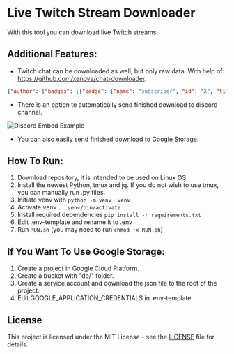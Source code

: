 # Live Twitch Stream Downloader
With this tool you can download live Twitch streams.


## Additional Features:


- Twitch chat can be downloaded as well, but only raw data. With help of: https://github.com/xenova/chat-downloader.
```json
{"author": {"badges": [{"badge": {"name": "subscriber", "id": "X", "title": "4-Year Subscriber", "description": "4-Year Subscriber"}}, {"badge": {"name": "premium", "id": "X", "title": "Prime Gaming", "description": "Prime Gaming"}}], "name": "X", "display_name": "X", "id": "X", "is_moderator": false, "is_subscriber": true}, "channel_id": "X", "message_id": "X", "timestamp": 0, "message": "Despair"}
```

- There is an option to automatically send finished download to discord channel.

![Discord Embed Example](https://user-images.githubusercontent.com/89812657/232319096-5c16be2c-e806-4f32-b8dc-8e069ad103db.png)

- You can also easily send finished download to Google Storage.


## How To Run:
1. Download repository, it is intended to be used on Linux OS.
2. Install the newest Python, tmux and jq. If you do not wish to use tmux, you can manually run .py files.
3. Initiate venv with `python -m venv .venv`
4. Activate venv `. .venv/bin/activate`
5. Install required dependencies `pip install -r requirements.txt`
6. Edit .env-template and rename it to .env
6. Run `RUN.sh` (you may need to run `chmod +x RUN.sh`)

## If You Want To Use Google Storage:
1. Create a project in Google Cloud Platform.
3. Create a bucket with "db/" folder.
2. Create a service account and download the json file to the root of the project.
3. Edit GOOGLE_APPLICATION_CREDENTIALS in .env-template.




## License
This project is licensed under the MIT License - see the [LICENSE](LICENSE) file for details.